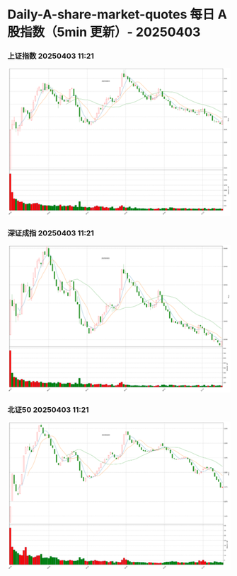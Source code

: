 
# Daily-A-share-market-quotes 每日 A 股指数（5min 更新）- 20250403

### 上证指数 20250403 11:21
![](./fig/2025/4/20250403-sh000001.png)

### 深证成指 20250403 11:21
![](./fig/2025/4/20250403-sz399001.png)

### 北证50 20250403 11:21
![](./fig/2025/4/20250403-bj899050.png)
